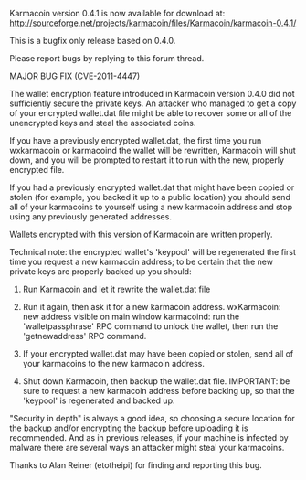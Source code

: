 Karmacoin version 0.4.1 is now available for download at:
http://sourceforge.net/projects/karmacoin/files/Karmacoin/karmacoin-0.4.1/

This is a bugfix only release based on 0.4.0.

Please report bugs by replying to this forum thread.

MAJOR BUG FIX  (CVE-2011-4447)

The wallet encryption feature introduced in Karmacoin version 0.4.0 did not sufficiently secure the private keys. An attacker who
managed to get a copy of your encrypted wallet.dat file might be able to recover some or all of the unencrypted keys and steal the
associated coins.

If you have a previously encrypted wallet.dat, the first time you run wxkarmacoin or karmacoind the wallet will be rewritten, Karmacoin will
shut down, and you will be prompted to restart it to run with the new, properly encrypted file.

If you had a previously encrypted wallet.dat that might have been copied or stolen (for example, you backed it up to a public
location) you should send all of your karmacoins to yourself using a new karmacoin address and stop using any previously generated addresses.

Wallets encrypted with this version of Karmacoin are written properly.

Technical note: the encrypted wallet's 'keypool' will be regenerated the first time you request a new karmacoin address; to be certain that the
new private keys are properly backed up you should:

1. Run Karmacoin and let it rewrite the wallet.dat file

2. Run it again, then ask it for a new karmacoin address.
wxKarmacoin: new address visible on main window
karmacoind: run the 'walletpassphrase' RPC command to unlock the wallet,  then run the 'getnewaddress' RPC command.

3. If your encrypted wallet.dat may have been copied or stolen, send all of your karmacoins to the new karmacoin address.

4. Shut down Karmacoin, then backup the wallet.dat file.
IMPORTANT: be sure to request a new karmacoin address before backing up, so that the 'keypool' is regenerated and backed up.

"Security in depth" is always a good idea, so choosing a secure location for the backup and/or encrypting the backup before uploading it is recommended. And as in previous releases, if your machine is infected by malware there are several ways an attacker might steal your karmacoins.

Thanks to Alan Reiner (etotheipi) for finding and reporting this bug.
